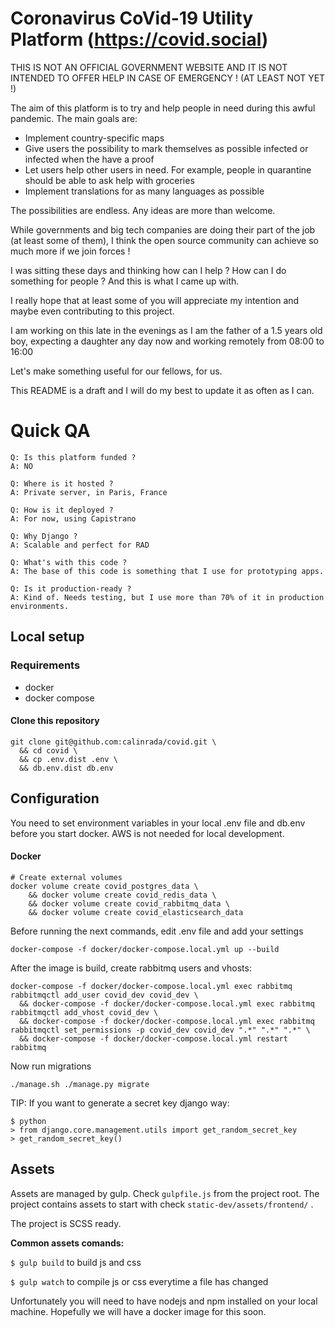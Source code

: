 # Coronavirus CoVid-19 Utility Platform (https://covid.social)

THIS IS NOT AN OFFICIAL GOVERNMENT WEBSITE AND IT IS NOT INTENDED TO OFFER HELP IN CASE
OF EMERGENCY ! (AT LEAST NOT YET !)

The aim of this platform is to try and help people in need during this awful pandemic. The main goals are:

* Implement country-specific maps
* Give users the possibility to mark themselves as possible infected or infected when the have a proof
* Let users help other users in need. For example, people in quarantine should be able to ask help with groceries
* Implement translations for as many languages as possible

The possibilities are endless. Any ideas are more than welcome.

While governments and big tech companies are doing their part of the job (at least some of them), I think the open source community can achieve so much more if we join forces ! 

I was sitting these days and thinking how can I help ? How can I do something for people ? And this is what I came up with. 

I really hope that at least some of you will appreciate my intention and maybe even contributing to this project. 

I am working on this late in the evenings as I am the father of a 1.5 years old boy, expecting a daughter any day now and working remotely from 08:00 to 16:00    

Let's make something useful for our fellows, for us. 

This README is a draft and I will do my best to update it as often as I can. 

# Quick QA
```
Q: Is this platform funded ?
A: NO

Q: Where is it hosted ? 
A: Private server, in Paris, France 

Q: How is it deployed ? 
A: For now, using Capistrano

Q: Why Django ?
A: Scalable and perfect for RAD

Q: What's with this code ?
A: The base of this code is something that I use for prototyping apps.

Q: Is it production-ready ? 
A: Kind of. Needs testing, but I use more than 70% of it in production environments.
```


## Local setup

### Requirements
* docker
* docker compose

#### Clone this repository
```shell script
git clone git@github.com:calinrada/covid.git \
  && cd covid \
  && cp .env.dist .env \
  && db.env.dist db.env
```

## Configuration

You need to set environment variables in your local .env file and db.env before you start docker. AWS is not needed for local development.

#### Docker
```shell script
# Create external volumes
docker volume create covid_postgres_data \
    && docker volume create covid_redis_data \
    && docker volume create covid_rabbitmq_data \
    && docker volume create covid_elasticsearch_data
```

Before running the next commands, edit .env file and add your settings

```shell script
docker-compose -f docker/docker-compose.local.yml up --build
```

After the image is build, create rabbitmq users and vhosts:

```shell script
docker-compose -f docker/docker-compose.local.yml exec rabbitmq rabbitmqctl add_user covid_dev covid_dev \
  && docker-compose -f docker/docker-compose.local.yml exec rabbitmq rabbitmqctl add_vhost covid_dev \
  && docker-compose -f docker/docker-compose.local.yml exec rabbitmq rabbitmqctl set_permissions -p covid_dev covid_dev ".*" ".*" ".*" \
  && docker-compose -f docker/docker-compose.local.yml restart rabbitmq
```

Now run migrations

```shell script
./manage.sh ./manage.py migrate
```

TIP: If you want to generate a secret key django way: 

```shell script
$ python
> from django.core.management.utils import get_random_secret_key
> get_random_secret_key()
```

## Assets

Assets are managed by gulp. Check <code>gulpfile.js</code> from the project root. The project 
contains assets to start with check <code>static-dev/assets/frontend/</code> . 

The project is SCSS ready. 

**Common assets comands:**

<code>$ gulp build</code> to build js and css

<code>$ gulp watch</code> to compile js or css everytime a file has changed

Unfortunately you will need to have nodejs and npm installed on your local machine. Hopefully we will have 
a docker image for this soon.
